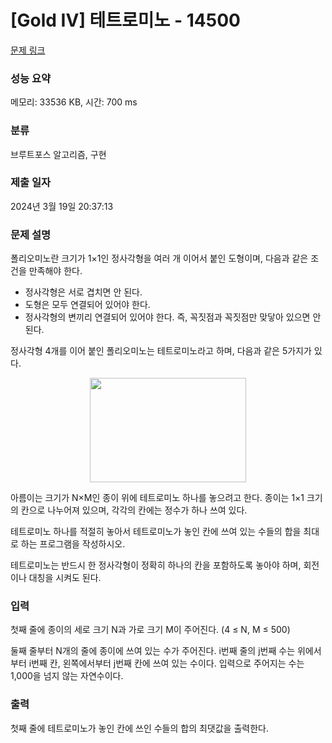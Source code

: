 # [Gold IV] 테트로미노 - 14500 

[문제 링크](https://www.acmicpc.net/problem/14500) 

### 성능 요약

메모리: 33536 KB, 시간: 700 ms

### 분류

브루트포스 알고리즘, 구현

### 제출 일자

2024년 3월 19일 20:37:13

### 문제 설명

<p>폴리오미노란 크기가 1×1인 정사각형을 여러 개 이어서 붙인 도형이며, 다음과 같은 조건을 만족해야 한다.</p>

<ul>
	<li>정사각형은 서로 겹치면 안 된다.</li>
	<li>도형은 모두 연결되어 있어야 한다.</li>
	<li>정사각형의 변끼리 연결되어 있어야 한다. 즉, 꼭짓점과 꼭짓점만 맞닿아 있으면 안 된다.</li>
</ul>

<p>정사각형 4개를 이어 붙인 폴리오미노는 테트로미노라고 하며, 다음과 같은 5가지가 있다.</p>

<p style="text-align:center"><a href="https://commons.wikimedia.org/wiki/File:All_5_free_tetrominoes.svg"><img alt="" src="https://onlinejudgeimages.s3-ap-northeast-1.amazonaws.com/problem/14500/1.png" style="height:167px; width:250px"></a></p>

<p>아름이는 크기가 N×M인 종이 위에 테트로미노 하나를 놓으려고 한다. 종이는 1×1 크기의 칸으로 나누어져 있으며, 각각의 칸에는 정수가 하나 쓰여 있다.</p>

<p>테트로미노 하나를 적절히 놓아서 테트로미노가 놓인 칸에 쓰여 있는 수들의 합을 최대로 하는 프로그램을 작성하시오.</p>

<p>테트로미노는 반드시 한 정사각형이 정확히 하나의 칸을 포함하도록 놓아야 하며, 회전이나 대칭을 시켜도 된다.</p>

### 입력 

 <p>첫째 줄에 종이의 세로 크기 N과 가로 크기 M이 주어진다. (4 ≤ N, M ≤ 500)</p>

<p>둘째 줄부터 N개의 줄에 종이에 쓰여 있는 수가 주어진다. i번째 줄의 j번째 수는 위에서부터 i번째 칸, 왼쪽에서부터 j번째 칸에 쓰여 있는 수이다. 입력으로 주어지는 수는 1,000을 넘지 않는 자연수이다.</p>

### 출력 

 <p>첫째 줄에 테트로미노가 놓인 칸에 쓰인 수들의 합의 최댓값을 출력한다.</p>

